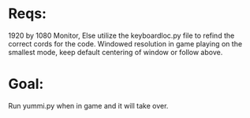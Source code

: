 # Reqs:
1920 by 1080 Monitor, Else utilize the keyboardloc.py file to refind the correct cords for the code.
Windowed resolution in game playing on the smallest mode, keep default centering of window or follow above.

# Goal:
Run yummi.py when in game and it will take over.

